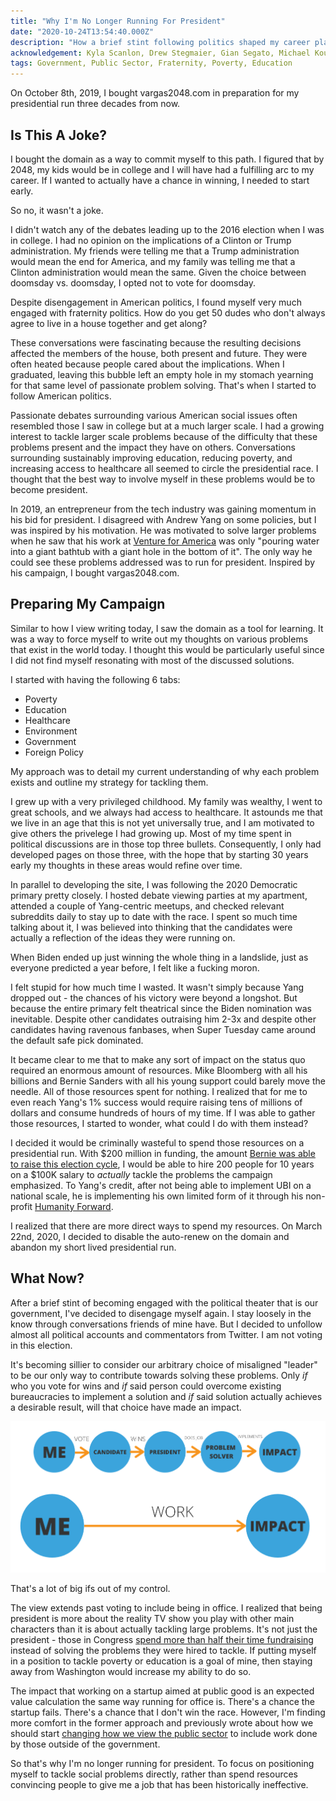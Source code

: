 ```yaml
---
title: "Why I'm No Longer Running For President"
date: "2020-10-24T13:54:40.000Z"
description: "How a brief stint following politics shaped my career plans"
acknowledgement: Kyla Scanlon, Drew Stegmaier, Gian Segato, Michael Koutsoubis, Zachary Fleischmann, Compound Writing
tags: Government, Public Sector, Fraternity, Poverty, Education
---
```


On October 8th, 2019, I bought vargas2048.com in preparation for my presidential run three decades from now. 

## Is This A Joke?
I bought the domain as a way to commit myself to this path. I figured that by 2048, my kids would be in college and I will have had a fulfilling arc to my career. If I wanted to actually have a chance in winning, I needed to start early. 

So no, it wasn't a joke.

I didn't watch any of the debates leading up to the 2016 election when I was in college. I had no opinion on the implications of a Clinton or Trump administration. My friends were telling me that a Trump administration would mean the end for America, and my family was telling me that a Clinton administration would mean the same. Given the choice between doomsday vs. doomsday, I opted not to vote for doomsday.

Despite disengagement in American politics, I found myself very much engaged with fraternity politics. How do you get 50 dudes who don't always agree to live in a house together and get along?

These conversations were fascinating because the resulting decisions affected the members of the house, both present and future. They were often heated because people cared about the implications. When I graduated, leaving this bubble left an empty hole in my stomach yearning for that same level of passionate problem solving. That's when I started to follow American politics.

Passionate debates surrounding various American social issues often resembled those I saw in college but at a much larger scale. I had a growing interest to tackle larger scale problems because of the difficulty that these problems present and the impact they have on others. Conversations surrounding sustainably improving education, reducing poverty, and increasing access to healthcare all seemed to circle the presidential race. I thought that the best way to involve myself in these problems would be to become president. 

In 2019, an entrepreneur from the tech industry was gaining momentum in his bid for president. I disagreed with Andrew Yang on some policies, but I was inspired by his motivation. He was motivated to solve larger problems when he saw that his work at [Venture for America](https://ventureforamerica.org/) was only "pouring water into a giant bathtub with a giant hole in the bottom of it". The only way he could see these problems addressed was to run for president. Inspired by his campaign, I bought vargas2048.com. 

## Preparing My Campaign
Similar to how I view writing today, I saw the domain as a tool for learning. It was a way to force myself to write out my thoughts on various problems that exist in the world today. I thought this would be particularly useful since I did not find myself resonating with most of the discussed solutions. 

I started with having the following 6 tabs:
- Poverty
- Education
- Healthcare
- Environment
- Government
- Foreign Policy

My approach was to detail my current understanding of why each problem exists and outline my strategy for tackling them. 

I grew up with a very privileged childhood. My family was wealthy, I went to great schools, and we always had access to healthcare. It astounds me that we live in an age that this is not yet universally true, and I am motivated to give others the privelege I had growing up. Most of my time spent in political discussions are in those top three bullets. Consequently, I only had developed pages on those three, with the hope that by starting 30 years early my thoughts in these areas would refine over time. 

In parallel to developing the site, I was following the 2020 Democratic primary pretty closely. I hosted debate viewing parties at my apartment, attended a couple of Yang-centric meetups, and checked relevant subreddits daily to stay up to date with the race. I spent so much time talking about it, I was believed into thinking that the candidates were actually a reflection of the ideas they were running on. 

When Biden ended up just winning the whole thing in a landslide, just as everyone predicted a year before, I felt like a fucking moron.

I felt stupid for how much time I wasted. It wasn't simply because Yang dropped out - the chances of his victory were beyond a longshot. But because the entire primary felt theatrical since the Biden nomination was inevitable. Despite other candidates outraising him 2-3x and despite other candidates having ravenous fanbases, when Super Tuesday came around the default safe pick dominated.

It became clear to me that to make any sort of impact on the status quo required an enormous amount of resources. Mike Bloomberg with all his billions and Bernie Sanders with all his young support could barely move the needle. All of those resources spent for nothing. I realized that for me to even reach Yang's 1% success would require raising tens of millions of dollars and consume hundreds of hours of my time. If I was able to gather those resources, I started to wonder, what could I do with them instead?

I decided it would be criminally wasteful to spend those resources on a presidential run. With $200 million in funding, the amount [Bernie was able to raise this election cycle](https://www.opensecrets.org/2020-presidential-race/bernie-sanders/candidate?id=N00000528), I would be able to hire 200 people for 10 years on a $100K salary to _actually_ tackle the problems the campaign emphasized. To Yang's credit, after not being able to implement UBI on a national scale, he is implementing his own limited form of it through his non-profit [Humanity Forward](https://movehumanityforward.com/).

I realized that there are more direct ways to spend my resources. On March 22nd, 2020, I decided to disable the auto-renew on the domain and abandon my short lived presidential run.

## What Now?
After a brief stint of becoming engaged with the political theater that is our government, I've decided to disengage myself again. I stay loosely in the know through conversations friends of mine have. But I decided to unfollow almost all political accounts and commentators from Twitter. I am not voting in this election. 

It's becoming sillier to consider our arbitrary choice of misaligned "leader" to be our only way to contribute towards solving these problems. Only _if_ who you vote for wins and _if_ said person could overcome existing bureaucracies to implement a solution and _if_ said solution actually achieves a desirable result, will that choice have made an impact. 

![](./diag.png)

That's a lot of big ifs out of my control.

The view extends past voting to include being in office. I realized that being president is more about the reality TV show you play with other main characters than it is about actually tackling large problems. It's not just the president - those in Congress [spend more than half their time fundraising](https://www.termlimits.com/congress-fundraising-priority/) instead of solving the problems they were hired to tackle. If putting myself in a position to tackle poverty or education is a goal of mine, then staying away from Washington would increase my ability to do so.

The impact that working on a startup aimed at public good is an expected value calculation the same way running for office is. There's a chance the startup fails. There's a chance that I don't win the race. However, I'm finding more comfort in the former approach and previously wrote about how we should start [changing how we view the public sector](https://davidvargas.me/blog/expand-definition-public-sector/) to include work done by those outside of the government. 

So that's why I'm no longer running for president. To focus on positioning myself to tackle social problems directly, rather than spend resources convincing people to give me a job that has been historically ineffective.
